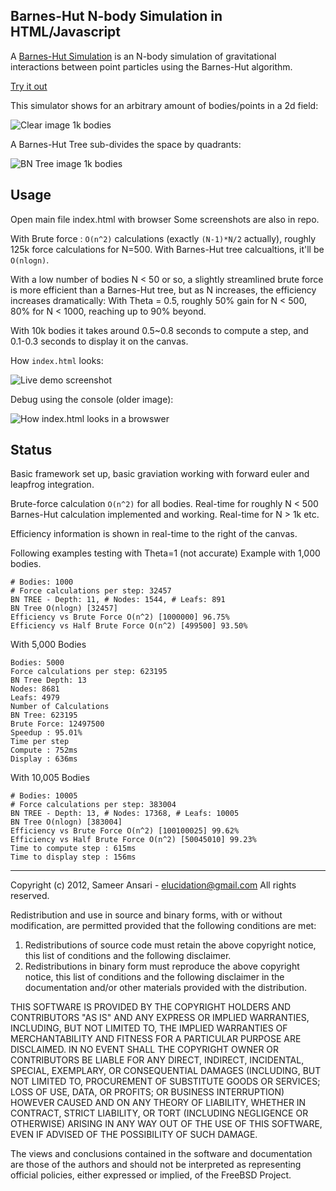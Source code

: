 Barnes-Hut N-body Simulation in HTML/Javascript
---

A [Barnes-Hut Simulation](http://en.wikipedia.org/wiki/Barnes%E2%80%93Hut_simulation) is an N-body simulation of gravitational interactions between point particles using the Barnes-Hut algorithm.

[Try it out](http://www.prism.gatech.edu/~gth716h/BNtree/)

This simulator shows for an arbitrary amount of bodies/points in a 2d field:

![Clear image 1k bodies](http://i.imgur.com/tygCK.png)

A Barnes-Hut Tree sub-divides the space by quadrants:

![BN Tree image 1k bodies](http://i.imgur.com/f7OI0.png)


Usage
---
Open main file index.html with browser
Some screenshots are also in repo.

With Brute force : `O(n^2)` calculations (exactly `(N-1)*N/2` actually), roughly 125k force calculations for N=500.
With Barnes-Hut tree calcualtions, it'll be `O(nlogn)`.

With a low number of bodies N < 50 or so, a slightly streamlined brute force is more efficient than a Barnes-Hut tree, but
as N increases, the efficiency increases dramatically:
With Theta = 0.5, roughly 50% gain for N < 500, 80% for N < 1000, reaching up to 90% beyond.

With 10k bodies it takes around 0.5~0.8 seconds to compute a step, and 0.1-0.3 seconds to display it on the canvas.


How `index.html` looks:

![Live demo screenshot](http://i.imgur.com/W0jO4.png)

Debug using the console (older image):

![How index.html looks in a browswer](http://i.imgur.com/NJEvM.png)

Status
---
Basic framework set up, basic graviation working with forward euler and leapfrog integration.

Brute-force calculation `O(n^2)` for all bodies. Real-time for roughly N < 500
Barnes-Hut calculation implemented and working. Real-time for N > 1k etc.

Efficiency information is shown in real-time to the right of the canvas.


Following examples testing with Theta=1 (not accurate)
Example with 1,000 bodies.

```
# Bodies: 1000
# Force calculations per step: 32457
BN TREE - Depth: 11, # Nodes: 1544, # Leafs: 891
BN Tree O(nlogn) [32457]
Efficiency vs Brute Force O(n^2) [1000000] 96.75%
Efficiency vs Half Brute Force O(n^2) [499500] 93.50%
```

With 5,000 Bodies

```
Bodies: 5000
Force calculations per step: 623195
BN Tree Depth: 13
Nodes: 8681
Leafs: 4979
Number of Calculations
BN Tree: 623195
Brute Force: 12497500
Speedup : 95.01%
Time per step
Compute : 752ms
Display : 636ms
```

With 10,005 Bodies

```
# Bodies: 10005
# Force calculations per step: 383004
BN TREE - Depth: 13, # Nodes: 17368, # Leafs: 10005
BN Tree O(nlogn) [383004]
Efficiency vs Brute Force O(n^2) [100100025] 99.62%
Efficiency vs Half Brute Force O(n^2) [50045010] 99.23%
Time to compute step : 615ms
Time to display step : 156ms
```
---

Copyright (c) 2012, Sameer Ansari - elucidation@gmail.com
All rights reserved.

Redistribution and use in source and binary forms, with or without
modification, are permitted provided that the following conditions are met: 

1. Redistributions of source code must retain the above copyright notice, this
   list of conditions and the following disclaimer. 
2. Redistributions in binary form must reproduce the above copyright notice,
   this list of conditions and the following disclaimer in the documentation
   and/or other materials provided with the distribution. 

THIS SOFTWARE IS PROVIDED BY THE COPYRIGHT HOLDERS AND CONTRIBUTORS "AS IS" AND
ANY EXPRESS OR IMPLIED WARRANTIES, INCLUDING, BUT NOT LIMITED TO, THE IMPLIED
WARRANTIES OF MERCHANTABILITY AND FITNESS FOR A PARTICULAR PURPOSE ARE
DISCLAIMED. IN NO EVENT SHALL THE COPYRIGHT OWNER OR CONTRIBUTORS BE LIABLE FOR
ANY DIRECT, INDIRECT, INCIDENTAL, SPECIAL, EXEMPLARY, OR CONSEQUENTIAL DAMAGES
(INCLUDING, BUT NOT LIMITED TO, PROCUREMENT OF SUBSTITUTE GOODS OR SERVICES;
LOSS OF USE, DATA, OR PROFITS; OR BUSINESS INTERRUPTION) HOWEVER CAUSED AND
ON ANY THEORY OF LIABILITY, WHETHER IN CONTRACT, STRICT LIABILITY, OR TORT
(INCLUDING NEGLIGENCE OR OTHERWISE) ARISING IN ANY WAY OUT OF THE USE OF THIS
SOFTWARE, EVEN IF ADVISED OF THE POSSIBILITY OF SUCH DAMAGE.

The views and conclusions contained in the software and documentation are those
of the authors and should not be interpreted as representing official policies, 
either expressed or implied, of the FreeBSD Project.